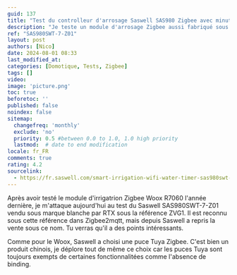 ```yaml
---
guid: 137
title: "Test du controlleur d'arrosage Saswell SAS980 Zigbee avec minuteur intelligent et mesure du débit d'eau"
description: "Je teste un module d'arrosage Zigbee aussi fabriqué sous la marqe RTX référence ZVG1 qui a la particularité de mesurer la consommation d'eau et pas que."
ref: "SAS980SWT-7-Z01"
layout: post
authors: [Nico]
date: 2024-08-01 08:33
last_modified_at: 
categories: [Domotique, Tests, Zigbee]
tags: []
video: 
image: 'picture.png'
toc: true
beforetoc: ''
published: false
noindex: false
sitemap:
  changefreq: 'monthly'
  exclude: 'no'
  priority: 0.5 #between 0.0 to 1.0, 1.0 high priority
  lastmod:  # date to end modification
locale: fr_FR
comments: true
rating: 4.2
sourcelink: 
  - https://fr.saswell.com/smart-irrigation-wifi-water-timer-sas980swt-7-z01_p147.html
---
```


Après avoir testé le module d'irrigatrion Zigbee Woox R7060 l'année dernière, je m'attaque aujourd'hui au test du Saswell SAS980SWT-7-Z01 vendu sous marque blanche par RTX sous la référence ZVG1. Il est reconnu sous cette référence dans Zigbee2mqtt, mais depuis Saswell a repris la vente sous ce nom. Tu verras qu'il a des points intéressants.

Comme pour le Woox, Saswell a choisi une puce Tuya Zigbee. C'est bien un produit chinois, je déplore tout de même ce choix car les puces Tuya sont toujours exempts de certaines fonctionnalitées comme l'absence de binding.
